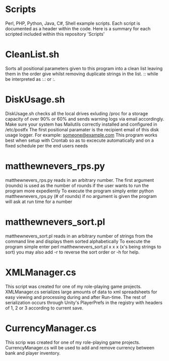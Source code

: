 # Scripts
Perl, PHP, Python, Java, C#, Shell example scripts. Each script is documented as a header within the code. Here is a summary for each scripted included within this repository 'Scripts'

# CleanList.sh
Sorts all positional parameters given to this program into a clean list leaving them in 
the order give whilst removing duplicate strings in the list. :: while be interpreted as :.: or :.

# DiskUsage.sh
DiskUsage.sh checks all the local drives exluding /proc for a storage capacity of over 90% or 60% and sends warning logs via email accordingly. Make sure your system has Mailutils correctly installed and configured in /etc/postfx
The first positional paramater is the recipient email of this disk usage logger. For example: someone@example.com
This program works best when setup with Crontab so as to excecute automatically and on a fixed schedule per the end users needs

# matthewnevers_rps.py
matthewnevers_rps.py reads in an arbitrary number.  The first argument (rounds)
is used as the number of rounds if the user wants to run the program more expediently
To execute the program simply enter python matthewnevers_rps.py (# of rounds)
if no argument is given the program will ask at run time for a number

# matthewnevers_sort.pl
matthewnevers_sort.pl reads in an arbitrary number of strings from the command line and displays them sorted alphabetically
To execute the program simple enter perl matthewnevers_sort.pl x x x (x's being strings to sort) you may also add -r to reverse the sort order or -h for help.

# XMLManager.cs
This script was created for one of my role-playing game projects.
XMLManager.cs serializes large amounts of data to xml spreadsheets for easy viewing and processing during and after Run-time.
The rest of serialization occurs through Unity's PlayerPrefs in the registry with headers of 1, 2 or 3 according to current save.

# CurrencyManager.cs
This scrip was created for one of my role-playing game projects.
CurrencyManager.cs will be used to add and remove currency between bank and player inventory.
